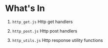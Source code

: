 What's In
============
1. `http_get.js`
Http get handlers

2. `http_post.js`
Http post handlers

3. `http_utils.js`
Http response utility functions
